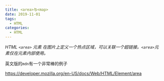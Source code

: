 ```yaml
---
title: <area>与<map>
date: 2019-11-01
tags:
  - HTML
categories:
  - HTML
---
```


*HTML `<area>` 元素 在图片上定义一个热点区域，可以关联一个超链接。`<area>`元素仅在元素内部使用。*



英文版的`mdn`有一个非常棒的例子

https://developer.mozilla.org/en-US/docs/Web/HTML/Element/area



